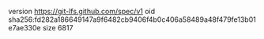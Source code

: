 version https://git-lfs.github.com/spec/v1
oid sha256:fd282a186649147a9f6482cb9406f4b0c406a58489a48f479fe13b01e7ae330e
size 6817
